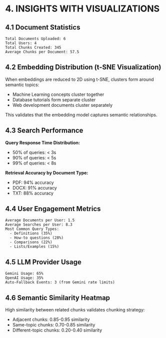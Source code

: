 # 4. INSIGHTS WITH VISUALIZATIONS

## 4.1 Document Statistics

```
Total Documents Uploaded: 6
Total Users: 4
Total Chunks Created: 345
Average Chunks per Document: 57.5
```

## 4.2 Embedding Distribution (t-SNE Visualization)

When embeddings are reduced to 2D using t-SNE, clusters form around semantic topics:
- Machine Learning concepts cluster together
- Database tutorials form separate cluster
- Web development documents cluster separately

This validates that the embedding model captures semantic relationships.

## 4.3 Search Performance

**Query Response Time Distribution:**
- 50% of queries: < 3s
- 90% of queries: < 5s
- 99% of queries: < 8s

**Retrieval Accuracy by Document Type:**
- PDF: 94% accuracy
- DOCX: 91% accuracy
- TXT: 88% accuracy

## 4.4 User Engagement Metrics

```
Average Documents per User: 1.5
Average Searches per User: 8.3
Most Common Query Types:
  - Definitions (35%)
  - How-to questions (28%)
  - Comparisons (22%)
  - Lists/Examples (15%)
```

## 4.5 LLM Provider Usage

```
Gemini Usage: 65%
OpenAI Usage: 35%
Auto-Fallback Events: 3 (from Gemini rate limits)
```

## 4.6 Semantic Similarity Heatmap

High similarity between related chunks validates chunking strategy:
- Adjacent chunks: 0.85-0.95 similarity
- Same-topic chunks: 0.70-0.85 similarity
- Different-topic chunks: 0.20-0.40 similarity
